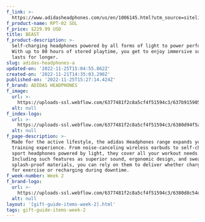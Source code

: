 ```yaml
---
f_link: >-
  https://www.adidasheadphones.com/us/en/1006145.html?utm_source=sitelink&amp;utm_medium=hypebeast&amp;utm_campaign=giftindex_marketing_us_202211&amp;utm_content=rpt02sol
f_product-name: RPT-02 SOL
f_price: $229.99 USD
title: BEAST
f_product-description: >-
  Self-charging headphones powered by all forms of light to power performance.
  With up to 80 hours of stored playtime, you get to enjoy immersive sound that
  lasts for longer.
slug: adidas-headphones-a
updated-on: '2022-11-25T15:04:55.862Z'
created-on: '2022-11-21T14:35:03.290Z'
published-on: '2022-11-25T15:27:14.424Z'
f_brand: ADIDAS HEADPHONES
f_image:
  url: >-
    https://uploads-ssl.webflow.com/6377481f2c8a5cf4f51594c3/637b9159059ccf63fafd3951_adidas_RPT-02_SOL_NightGrey_02.png
  alt: null
f_index-logo:
  url: >-
    https://uploads-ssl.webflow.com/6377481f2c8a5cf4f51594c3/6380d94f5af6af154d719e6d_LOGO_HYPEBEAST_ADIDAS_WEEK04_v2.svg
  alt: null
f_page-description: >-
  Made for the active lifestyle, the adidas Headphones range expands your
  training experience. From noise-canceling wireless earbuds to self-charging
  sport headphones powered by light, they cover all your workout needs.
  Including such features as superior sound, ergonomic design, and sweat-and
  splash-proof materials, you can rely on them to deliver whether charging up
  for exercise or recharging during downtime.
f_week-number: Week 2
f_brand-logo:
  url: >-
    https://uploads-ssl.webflow.com/6377481f2c8a5cf4f51594c3/6380d8c54d9c4e2770e208df_WEEK02_ADIDAS_INDEXLOGO-WHITE.png
  alt: null
layout: '[gift-guide-items-week-2].html'
tags: gift-guide-items-week-2
---
```



